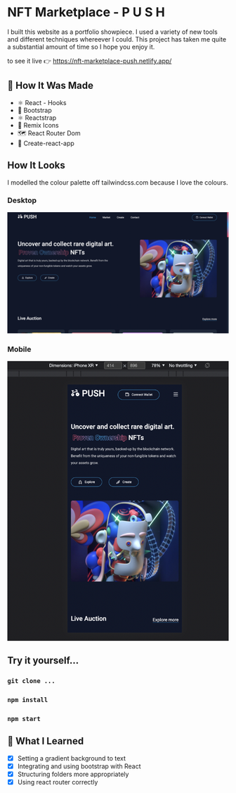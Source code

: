 # NFT Marketplace - P U S H
I built this website as a portfolio showpiece. I used a variety of new tools and different techniques whereever I could. This project has taken me quite a substantial amount of time so I hope you enjoy it. 

to see it live 👉 https://nft-marketplace-push.netlify.app/

## 🔧 How It Was Made
- ⚛ React - Hooks
- 👢 Bootstrap
- ⚛️ Reactstrap
- 🔩 Remix Icons
- 🗺 React Router Dom
- 👾 Create-react-app

## How It Looks
I modelled the colour palette off tailwindcss.com because I love the colours. 

### Desktop
![Desktop view](src/assets/images1/desktop-view.png)

### Mobile 
![mobile view](src/assets/images1/mobile-view.png)

## Try it yourself...
### `git clone ...`
### `npm install`
### `npm start`


## 🧠 What I Learned
- [x] Setting a gradient background to text
- [x] Integrating and using bootstrap with React
- [x] Structuring folders more appropriately
- [x] Using react router correctly

